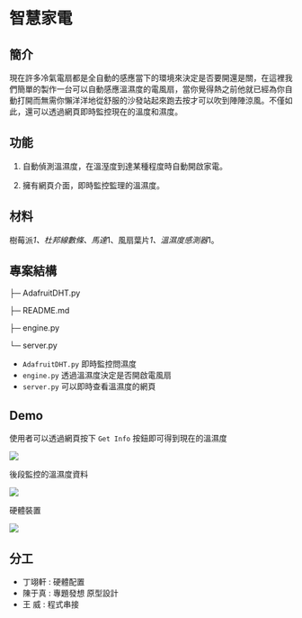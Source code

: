 # 智慧家電

## 簡介

現在許多冷氣電扇都是全自動的感應當下的環境來決定是否要開還是關，在這裡我們簡單的製作一台可以自動感應溫濕度的電風扇，當你覺得熱之前他就已經為你自動打開而無需你懶洋洋地從舒服的沙發站起來跑去按才可以吹到陣陣涼風。不僅如此，還可以透過網頁即時監控現在的溫度和濕度。

## 功能
1. 自動偵測溫濕度，在溫溼度到達某種程度時自動開啟家電。

2. 擁有網頁介面，即時監控監理的溫濕度。

## 材料
樹莓派*1、杜邦線數條、馬達*1、風扇葉片*1、溫濕度感測器*1。


## 專案結構

├─ AdafruitDHT.py

├─ README.md

├─ engine.py

└─ server.py

- `AdafruitDHT.py` 即時監控問濕度
- `engine.py` 透過溫濕度決定是否開啟電風扇
- `server.py` 可以即時查看溫濕度的網頁 

## Demo

使用者可以透過網頁按下 `Get Info` 按鈕即可得到現在的溫濕度

![](https://i.imgur.com/rFVg0qo.png)

後段監控的溫濕度資料

![](https://i.imgur.com/N5keyui.png)

硬體裝置

![](https://i.imgur.com/2u6enmQ.jpg)

## 分工

- 丁翊軒 : 硬體配置
- 陳于真 : 專題發想 原型設計
- 王 威 : 程式串接

